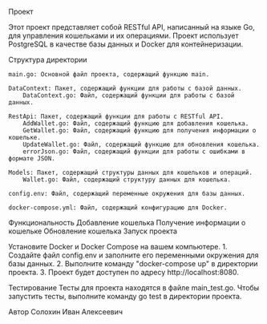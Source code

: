 Проект

Этот проект представляет собой RESTful API, написанный на языке Go, для управления кошельками и их операциями. Проект использует PostgreSQL в качестве базы данных и Docker для контейнеризации.

Структура директории

    main.go: Основной файл проекта, содержащий функцию main.

    DataContext: Пакет, содержащий функции для работы с базой данных.
        DataContext.go: Файл, содержащий функции для работы с базой данных.

    RestApi: Пакет, содержащий функции для работы с RESTful API.
        AddWallet.go: Файл, содержащий функцию для добавления кошелька.
        GetWallet.go: Файл, содержащий функцию для получения информации о кошельке.
        UpdateWallet.go: Файл, содержащий функцию для обновления кошелька.
        errorJson.go: Файл, содержащий функции для работы с ошибками в формате JSON.

    Models: Пакет, содержащий структуры данных для кошельков и операций.
        Wallet.go: Файл, содержащий структуру данных для кошелька.

    config.env: Файл, содержащий переменные окружения для базы данных.

    docker-compose.yml: Файл, содержащий конфигурацию для Docker.

Функциональность
    Добавление кошелька
    Получение информации о кошельке
    Обновление кошелька
    Запуск проекта

Установите Docker и Docker Compose на вашем компьютере.
    1. Создайте файл config.env и заполните его переменными окружения для базы данных.
    2. Выполните команду "docker-compose up" в директории проекта.
    3. Проект будет доступен по адресу http://localhost:8080.

Тестирование
    Тесты для проекта находятся в файле main_test.go.
    Чтобы запустить тесты, выполните команду go test в директории проекта.

Автор
    Солохин Иван Алексеевич